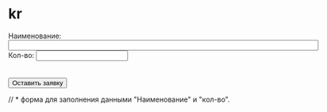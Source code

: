 # kr
<form name ="subscribe" id="subscribe_frm" action="#">
	Наименование: <input type="text" name="name" id="clientname" size="75" /> 
	Кол-во: <input type="text" name="email" id="clientage" size="20" /><br><br>
	<br><input type="button" name="submit" value="Оставить заявку" onclick="posttas();"/>
</form>
// * форма для заполнения данными "Наименование" и "кол-во".

